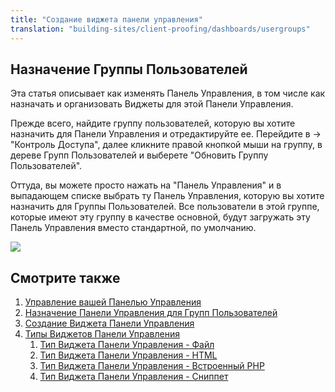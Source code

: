 ```yaml
---
title: "Создание виджета панели управления"
translation: "building-sites/client-proofing/dashboards/usergroups"
---
```


## Назначение Группы Пользователей

Эта статья описывает как изменять Панель Управления, в том числе как назначать и организовать Виджеты для этой Панели Управления.

Прежде всего, найдите группу пользователей, которую вы хотите назначить для Панели Управления и отредактируйте ее. Перейдите в  -> "Контроль Доступа", далее кликните правой кнопкой мыши на группу, в дереве Групп Пользователей и выберете "Обновить Группу Пользователей".

Оттуда, вы можете просто нажать на "Панель Управления" и в выпадающем списке выбрать ту Панель Управления, которую вы хотите назначить для Группы Пользователей. Все пользователи в этой группе, которые имеют эту группу в качестве основной, будут загружать эту Панель Управления вместо стандартной, по умолчанию.

![](/2.x/en/building-sites/client-proofing/dashboards/dashboard-assign.png)

## Смотрите также

1. [Управление вашей Панелью Управления](building-sites/client-proofing/dashboards/managing)
2. [Назначение Панели Управления для Групп Пользователей](building-sites/client-proofing/dashboards/usergroups)
3. [Создание Виджета Панели Управления](building-sites/client-proofing/dashboards/creating-a-widget)
4. [Типы Виджетов Панели Управления](building-sites/client-proofing/dashboards/widget-types)
    1. [Тип Виджета Панели Управления - Файл](building-sites/client-proofing/dashboards/widget-types/file)
    2. [Тип Виджета Панели Управления - HTML](building-sites/client-proofing/dashboards/widget-types/html)
    3. [Тип Виджета Панели Управления - Встроенный PHP](building-sites/client-proofing/dashboards/widget-types/inline-php)
    4. [Тип Виджета Панели Управления - Сниппет](building-sites/client-proofing/dashboards/widget-types/snippet)

